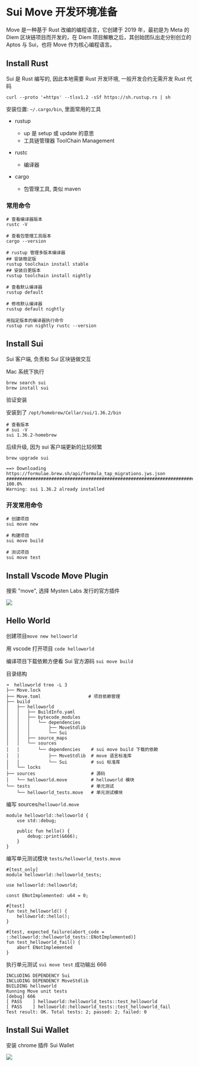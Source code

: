 # Sui Move 开发环境准备

Move 是一种基于 Rust 改编的编程语言，它创建于 2019 年，最初是为 Meta 的 Diem 区块链项目而开发的，在 Diem 项目解散之后，其创始团队出走分别创立的 Aptos 与 Sui，也将 Move 作为核心编程语言。

## Install  Rust

Sui 是 Rust 编写的, 因此本地需要 Rust 开发环境, 一般开发合约无需开发 Rust 代码

```
curl --proto '=https' --tlsv1.2 -sSf https://sh.rustup.rs | sh
```

安装位置: `~/.cargo/bin`, 里面常用的工具

* rustup
  * up 是 setup 或 update 的意思
  * 工具链管理器 ToolChain Management

* rustc
  * 编译器

* cargo
  * 包管理工具, 类似 maven

### 常用命令

```
# 查看编译器版本
rustc -V

# 查看包管理工具版本
cargo --version

# rustup 管理多版本编译器
## 安装稳定版
rustup toolchain install stable
## 安装日更版本
rustup toolchain install nightly

# 查看默认编译器
rustup default

# 修改默认编译器
rustup default nightly

用指定版本的编译器执行命令
rustup run nightly rustc --version
```



## Install Sui

Sui 客户端, 负责和 Sui 区块链做交互

Mac 系统下执行

````
brew search sui
brew install sui
````

验证安装

安装到了 `/opt/homebrew/Cellar/sui/1.36.2/bin`

```
# 查看版本
# sui -V
sui 1.36.2-homebrew
```

后续升级, 因为 sui 客户端更新的比较频繁

```
brew upgrade sui

==> Downloading https://formulae.brew.sh/api/formula_tap_migrations.jws.json
##################################################################################################################################################### 100.0%
Warning: sui 1.36.2 already installed
```

### 开发常用命令

```
# 创建项目
sui move new

# 构建项目
sui move build

# 测试项目
sui move test
```



## Install Vscode Move Plugin

搜索 "move", 选择 Mysten Labs 发行的官方插件

![](https://james-01-1256894360.cos.ap-beijing.myqcloud.com/2024-11-04-140804.png)

## Hello World

创建项目`move new helloworld`

用 vscode 打开项目 `code helloworld`

编译项目下载依赖方便看 Sui 官方源码 `sui move build`

目录结构

```
➜  helloworld tree -L 3
├── Move.lock
├── Move.toml                  # 项目依赖管理
├── build
│   ├── helloworld
│   │   ├── BuildInfo.yaml
│   │   ├── bytecode_modules
│   │   │   └── dependencies
│   │   │       ├── MoveStdlib
│   │   │       └── Sui
│   │   ├── source_maps
│   │   └── sources
│   │       └── dependencies    # sui move build 下载的依赖
│   │           ├── MoveStdlib  # move 语言标准库
│   │           └── Sui         # sui 标准库
│   └── locks
├── sources                     # 源码
│   └── helloworld.move         # helloworld 模块
└── tests                       # 单元测试
    └── helloworld_tests.move   # 单元测试模块
```

编写 sources/`helloworld.move`

```
module helloworld::helloworld {
    use std::debug;

    public fun hello() {
        debug::print(&666);
    }
}
```

编写单元测试模块 `tests/helloworld_tests.move`

```
#[test_only]
module helloworld::helloworld_tests;

use helloworld::helloworld;

const ENotImplemented: u64 = 0;

#[test]
fun test_helloworld() {
    helloworld::hello();
}

#[test, expected_failure(abort_code = ::helloworld::helloworld_tests::ENotImplemented)]
fun test_helloworld_fail() {
    abort ENotImplemented
}

```

执行单元测试 `sui move test` 成功输出 666

```
INCLUDING DEPENDENCY Sui
INCLUDING DEPENDENCY MoveStdlib
BUILDING helloworld
Running Move unit tests
[debug] 666
[ PASS    ] helloworld::helloworld_tests::test_helloworld
[ PASS    ] helloworld::helloworld_tests::test_helloworld_fail
Test result: OK. Total tests: 2; passed: 2; failed: 0
```

## Install Sui Wallet

安装 chrome 插件 Sui Wallet

![](https://james-01-1256894360.cos.ap-beijing.myqcloud.com/2024-11-05-045100.png)

